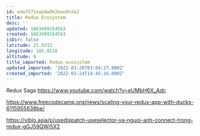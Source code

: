 ```yaml
---
id: edw7571oop4w9k2euo9cda2
title: Redux Ecosystem
desc: ''
updated: 1663409164563
created: 1663409164563
isDir: false
latitude: 21.0313
longitude: 105.8516
altitude: 0
title_imported: Redux ecosystem
updated_imported: '2022-03-28T03:04:27.000Z'
created_imported: '2022-03-24T14:45:16.000Z'
---
```


Redux Saga https://www.youtube.com/watch?v=eUMbH6X_Adc

https://www.freecodecamp.org/news/scaling-your-redux-app-with-ducks-6115955638be/

https://viblo.asia/p/usedispatch-useselector-va-nguoi-anh-connect-trong-redux-gGJ59QWj5X2


